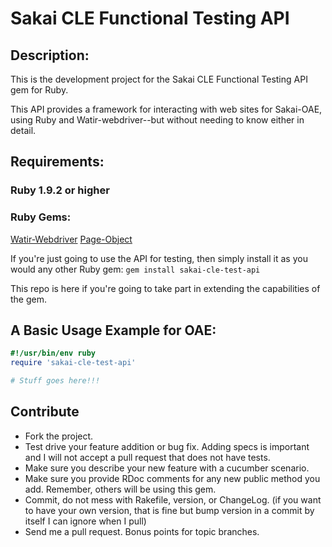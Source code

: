 # Sakai CLE Functional Testing API

## Description:

This is the development project for the Sakai CLE Functional Testing API gem for Ruby.

This API provides a framework for interacting with web sites for Sakai-OAE, using
Ruby and Watir-webdriver--but without needing to know either in detail.

## Requirements:

### Ruby 1.9.2 or higher

### Ruby Gems:
[Watir-Webdriver](http://www.watirwebdriver.com)
[Page-Object](https://github.com/cheezy/page-object)

If you're just going to use the API for testing, then simply install it as you would any other Ruby gem: `gem install sakai-cle-test-api`

This repo is here if you're going to take part in extending the capabilities of the gem.

## A Basic Usage Example for OAE:

````ruby
#!/usr/bin/env ruby
require 'sakai-cle-test-api'

# Stuff goes here!!!
````

## Contribute

* Fork the project.
* Test drive your feature addition or bug fix. Adding specs is important and I will not accept a pull request that does not have tests.
* Make sure you describe your new feature with a cucumber scenario.
* Make sure you provide RDoc comments for any new public method you add. Remember, others will be using this gem.
* Commit, do not mess with Rakefile, version, or ChangeLog.
  (if you want to have your own version, that is fine but bump version in a commit by itself I can ignore when I pull)
* Send me a pull request. Bonus points for topic branches.